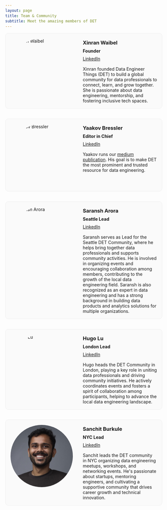 ```yaml
---
layout: page
title: Team & Community
subtitle: Meet the amazing members of DET
---
```


<style>
.team-grid {
  display: grid;
  grid-template-columns: repeat(1, 1fr);
  gap: 2rem;
  margin-bottom: 2rem;
  width: 100%;
  max-width: 100%;
  margin-left: 0;
  margin-right: 0;
}

.team-card {
  border: 1px solid #eee;
  border-radius: 10px;
  padding: 1rem;
  background: #fafafa;
  max-width: 100%;
  margin: 0 auto;
  display: flex;
  flex-direction: column;
}

@media (min-width: 600px) {
  .team-card {
    flex-direction: row;
    align-items: flex-start;
  }
  .team-card .team-info {
    margin-left: 2rem;
    flex: 1;
  }
}

.team-card img {
  width: 200px;
  height: 200px;
  object-fit: cover;
  border-radius: 50%;
  margin-bottom: 1rem;
}

@media (min-width: 600px) {
  .team-card img {
    margin-bottom: 0;
  }
}
.team-info h3, .team-info p {
  margin-top: 0.2rem;
  margin-bottom: 0.5rem;
  text-align: left;
}
.team-info .bio {
  margin-top: 1rem;
}
</style>

<div class="team-grid">

<!-- Xinran Waibel -->
<div class="team-card">
  <img src="/assets/img/team/xinran.jpeg" alt="Xinran Waibel">
  <div class="team-info">
    <h3>Xinran Waibel</h3>
    <p><strong>Founder</strong></p>
    <p>
      <a href="https://www.linkedin.com/in/xinranwaibel/" target="_blank">LinkedIn</a>
    </p>
    <div class="bio">
      Xinran founded Data Engineer Things (DET) to build a global community for data professionals to connect, learn, and grow together. She is passionate about data engineering, mentorship, and fostering inclusive tech spaces.
    </div>
  </div>
</div>

<!-- Yaakov Bressler -->
<div class="team-card">
  <img src="/assets/img/team/yaakov-bressler.jpeg" alt="Yaakov Bressler">
  <div class="team-info">
    <h3>Yaakov Bressler</h3>
    <p><strong>Editor in Chief</strong></p>
    <p>
      <a href="https://www.linkedin.com/in/yaakovbressler/" target="_blank">LinkedIn</a>
    </p>
    <div class="bio">
        Yaakov runs our <a target="_blank" href="https://medium.com/data-engineer-things">medium publication</a>.
        His goal is to make DET the most prominent and trusted resource for data engineering.
    </div>
  </div>
</div>

<!-- Saransh Arora -->
<div class="team-card">
  <img src="/assets/img/team/saransh.jpeg" alt="Saransh Arora">
  <div class="team-info">
    <h3>Saransh Arora</h3>
    <p><strong>Seattle Lead</strong></p>
    <p>
      <a href="https://www.linkedin.com/in/arsar94/" target="_blank">LinkedIn</a>
    </p>
    <div class="bio">
      Saransh serves as Lead for the Seattle DET Community, where he helps bring together data professionals and supports community activities. He is involved in organizing events and encouraging collaboration among members, contributing to the growth of the local data engineering field. Saransh is also recognized as an expert in data engineering and has a strong background in building data products and analytics solutions for multiple organizations.
    </div>
  </div>
</div>

<!-- Hugo Lu -->
<div class="team-card">
  <img src="/assets/img/team/hugo.jpeg" alt="Hugo Lu">
  <div class="team-info">
    <h3>Hugo Lu</h3>
    <p><strong>London Lead</strong></p>
    <p>
      <a href="https://www.linkedin.com/in/hugo-lu-confirmed/" target="_blank">LinkedIn</a>
    </p>
    <div class="bio">
      Hugo heads the DET Community in London, playing a key role in uniting data professionals and driving community initiatives. He actively coordinates events and fosters a spirit of collaboration among participants, helping to advance the local data engineering landscape.
    </div>
  </div>
</div>

<!-- Sanchit Burkule -->
<div class="team-card">
  <img src="/assets/img/team/sanchit-burkule.jpg" alt="Sanchit Burkule">
  <div class="team-info">
    <h3>Sanchit Burkule</h3>
    <p><strong>NYC Lead</strong></p>
    <p>
      <a href="https://www.linkedin.com/in/sanchitburkule/" target="_blank">LinkedIn</a>
    </p>
    <div class="bio">
      Sanchit leads the DET community in NYC organizing data engineering meetups, workshops, and networking events. He's passionate about startups, mentoring engineers, and cultivating a supportive community that drives career growth and technical innovation.
    </div>
  </div>
</div>

<!-- Add more team-card divs here as needed -->

</div>

